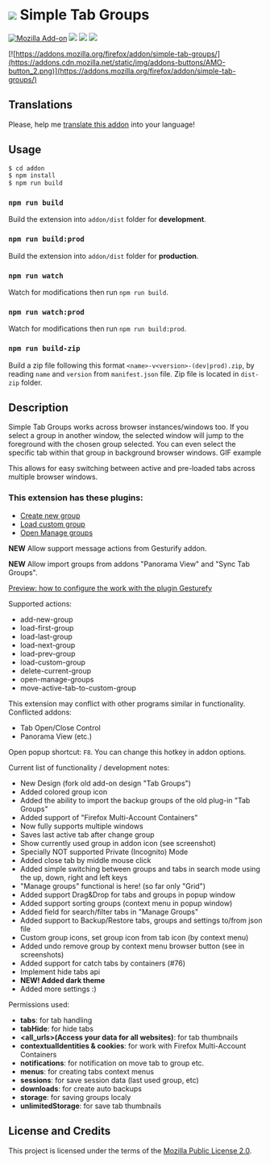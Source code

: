 # ![](https://rawgit.com/Drive4ik/simple-tab-groups/master/addon/src/icons/icon.svg) Simple Tab Groups

[![Mozilla Add-on](https://img.shields.io/amo/v/simple-tab-groups.svg)](https://addons.mozilla.org/firefox/addon/simple-tab-groups/) [![](https://img.shields.io/amo/d/simple-tab-groups.svg)](https://addons.mozilla.org/firefox/addon/simple-tab-groups/statistics/?last=365) [![](https://img.shields.io/amo/users/simple-tab-groups.svg)](https://addons.mozilla.org/firefox/addon/simple-tab-groups/statistics/usage/?last=365) [![](https://img.shields.io/amo/rating/simple-tab-groups.svg)](https://addons.mozilla.org/firefox/addon/simple-tab-groups/reviews/)

[![https://addons.mozilla.org/firefox/addon/simple-tab-groups/](https://addons.cdn.mozilla.net/static/img/addons-buttons/AMO-button_2.png)](https://addons.mozilla.org/firefox/addon/simple-tab-groups/)

## Translations

Please, help me [translate this addon](https://drive4ik.github.io/simple-tab-groups/translate/index.html) into your language!

## Usage

```bash
$ cd addon
$ npm install
$ npm run build
```

### `npm run build`

Build the extension into `addon/dist` folder for **development**.

### `npm run build:prod`

Build the extension into `addon/dist` folder for **production**.

### `npm run watch`

Watch for modifications then run `npm run build`.

### `npm run watch:prod`

Watch for modifications then run `npm run build:prod`.

### `npm run build-zip`

Build a zip file following this format `<name>-v<version>-(dev|prod).zip`, by reading `name` and `version` from `manifest.json` file.
Zip file is located in `dist-zip` folder.


## Description

Simple Tab Groups works across browser instances/windows too. If you select a group in another window, the selected window will jump to the foreground with the chosen group selected. You can even select the specific tab within that group in background browser windows. GIF example

This allows for easy switching between active and pre-loaded tabs across multiple browser windows.

### This extension has these plugins:

 * [Create new group](https://addons.mozilla.org/firefox/addon/stg-plugin-create-new-group/)
 * [Load custom group](https://addons.mozilla.org/firefox/addon/stg-plugin-load-custom-group/)
 * [Open Manage groups](https://addons.mozilla.org/firefox/addon/stg-plugin-open-manage-groups/)

**NEW** Allow support message actions from Gesturify addon.

**NEW** Allow import groups from addons "Panorama View" and "Sync Tab Groups".

[Preview: how to configure the work with the plugin Gesturefy](https://user-images.githubusercontent.com/7843031/44263498-dffb1b00-a227-11e8-95c7-1b9474199ef0.png)

Supported actions:
 * add-new-group
 * load-first-group
 * load-last-group
 * load-next-group
 * load-prev-group
 * load-custom-group
 * delete-current-group
 * open-manage-groups
 * move-active-tab-to-custom-group

This extension may conflict with other programs similar in functionality.
Conflicted addons:
 * Tab Open/Close Control
 * Panorama View (etc.)

Open popup shortcut: `F8`. You can change this hotkey in addon options.

Current list of functionality / development notes:

 * New Design (fork old add-on design "Tab Groups")
 * Added colored group icon
 * Added the ability to import the backup groups of the old plug-in "Tab Groups"
 * Added support of "Firefox Multi-Account Containers"
 * Now fully supports multiple windows
 * Saves last active tab after change group
 * Show currently used group in addon icon (see screenshot)
 * Specially NOT supported Private (Incognito) Mode
 * Added close tab by middle mouse click
 * Added simple switching between groups and tabs in search mode using the up, down, right and left keys
 * "Manage groups" functional is here! (so far only "Grid")
 * Added support Drag&Drop for tabs and groups in popup window
 * Added support sorting groups (context menu in popup window)
 * Added field for search/filter tabs in "Manage Groups"
 * Added support to Backup/Restore tabs, groups and settings to/from json file
 * Custom group icons, set group icon from tab icon (by context menu)
 * Added undo remove group by context menu browser button (see in screenshots)
 * Added support for catch tabs by containers (#76)
 * Implement hide tabs api
 * **NEW! Added dark theme**
 * Added more settings :)


Permissions used:
 * **tabs**: for tab handling
 * **tabHide**: for hide tabs
 * **<all_urls>(Access your data for all websites)**: for tab thumbnails
 * **contextualIdentities & cookies**: for work with Firefox Multi-Account Containers
 * **notifications**: for notification on move tab to group etc.
 * **menus**: for creating tabs context menus
 * **sessions**: for save session data (last used group, etc)
 * **downloads**: for create auto backups
 * **storage**: for saving groups localy
 * **unlimitedStorage**: for save tab thumbnails

## License and Credits

This project is licensed under the terms of the [Mozilla Public License 2.0](LICENSE).

